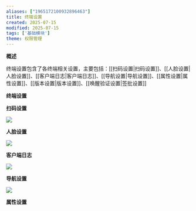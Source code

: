 ```yaml
---
aliases: ["1965172100932896463"]
title: 终端设置
created: 2025-07-15
modified: 2025-07-15
tags: ['基础模块']
theme: 权限管理
---
```


**概述**

终端设置包含了各终端相关设置，主要包括：[[扫码设置|扫码设置]]、[[人脸设置|人脸设置]]、[[客户端日志|客户端日志]]、[[导航设置|导航设置]]、[[属性设置|属性设置]]、[[版本设置|版本设置]]、[[唤醒验证设置|签批设置]]

**终端设置**

**扫码设置**

![](https://myhelpdoc.oss-cn-heyuan.aliyuncs.com/mdimages/ecb7f7e9766b3b57158af07cbfb78c52.jpg)

**人脸设置**

**![](https://myhelpdoc.oss-cn-heyuan.aliyuncs.com/mdimages/52f952ddeb58fda711b0c3029eb81934.jpg)**

**客户端日志**

**![](https://myhelpdoc.oss-cn-heyuan.aliyuncs.com/mdimages/15919d69afc29808256b155ba75b250b.jpg)**

**导航设置**

**![](https://myhelpdoc.oss-cn-heyuan.aliyuncs.com/mdimages/a27c7c59cef7960fb2c4bf2e2c73fe10.jpg)**

**属性设置**

